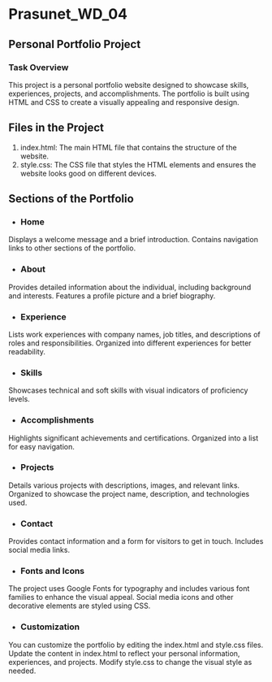 # Prasunet_WD_04
## Personal Portfolio Project
### Task Overview
This project is a personal portfolio website designed to showcase skills, experiences, projects, and accomplishments. The portfolio is built using HTML and CSS to create a visually appealing and responsive design.

## Files in the Project
1.  index.html: The main HTML file that contains the structure of the website.
2.  style.css: The CSS file that styles the HTML elements and ensures the website looks good on different devices.
## Sections of the Portfolio
* ### Home

Displays a welcome message and a brief introduction.
Contains navigation links to other sections of the portfolio.
* ### About

Provides detailed information about the individual, including background and interests.
Features a profile picture and a brief biography.
* ### Experience

Lists work experiences with company names, job titles, and descriptions of roles and responsibilities.
Organized into different experiences for better readability.
* ### Skills

Showcases technical and soft skills with visual indicators of proficiency levels.
* ### Accomplishments

Highlights significant achievements and certifications.
Organized into a list for easy navigation.
* ### Projects

Details various projects with descriptions, images, and relevant links.
Organized to showcase the project name, description, and technologies used.
* ### Contact

Provides contact information and a form for visitors to get in touch.
Includes social media links.

* ### Fonts and Icons
The project uses Google Fonts for typography and includes various font families to enhance the visual appeal. Social media icons and other decorative elements are styled using CSS.

* ### Customization
You can customize the portfolio by editing the index.html and style.css files. Update the content in index.html to reflect your personal information, experiences, and projects. Modify style.css to change the visual style as needed.
